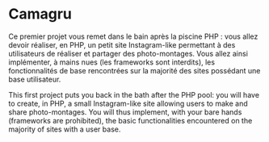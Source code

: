# Camagru
Ce premier projet vous remet dans le bain après la piscine PHP : vous allez devoir réaliser, en PHP, un petit site Instagram-like permettant à des utilisateurs de réaliser et partager des photo-montages. Vous allez ainsi implémenter, à mains nues (les frameworks sont interdits), les fonctionnalités de base rencontrées sur la majorité des sites possédant une base utilisateur.

This first project puts you back in the bath after the PHP pool: you will have to create, in PHP, a small Instagram-like site allowing users to make and share photo-montages. You will thus implement, with your bare hands (frameworks are prohibited), the basic functionalities encountered on the majority of sites with a user base.
